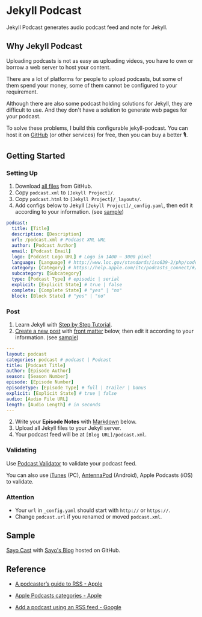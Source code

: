 # Jekyll Podcast

Jekyll Podcast generates audio podcast feed and note for Jekyll.

## Why Jekyll Podcast

Uploading podcasts is not as easy as uploading videos, you have to own or borrow a web server to host your content.

There are a lot of platforms for people to upload podcasts, but some of them spend your money, some of them cannot be configured to your requirement.

Although there are also some podcast holding solutions for Jekyll, they are difficult to use. And they don't have a solution to generate web pages for your podcast.

To solve these problems, I build this configurable jekyll-podcast. You can host it on [GitHub](http://github.com) (or other services) for free, then you can buy a better 🎙.

## Getting Started

### Setting Up

1. Download [all files](https://github.com/sayo-melu/jekyll-podcast/archive/master.zip) from GitHub.
2. Copy `podcast.xml` to `[Jekyll Project]/`.
3. Copy `podcast.html` to `[Jekyll Project]/_layouts/`.
4. Add configs below to Jekyll `[Jekyll Project]/_config.yaml`, then edit it according to your information. (see [sample](sample/_config.yaml))

``` yaml
podcast:
  title: [Title]
  description: [Description]
  url: /podcast.xml # Podcast XML URL
  author: [Podcast Author]
  email: [Podcast Email]
  logo: [Podcast Logo URL] # Logo in 1400 – 3000 pixel
  language: [Language] # http://www.loc.gov/standards/iso639-2/php/code_list.php
  category: [Category] # https://help.apple.com/itc/podcasts_connect/#/itc9267a2f12
  subcategory: [Subcategory]
  type: [Podcast Type] # episodic | serial
  explicit: [Explicit State] # true | false
  complete: [Complete State] # "yes" | "no"
  block: [Block State] # "yes" | "no"
```

### Post

1. Learn Jekyll with [Step by Step Tutorial](https://jekyllrb.com/docs/step-by-step/01-setup/).
2. [Create a new post](https://jekyllrb.com/docs/posts/#creating-posts) with [front matter](https://jekyllrb.com/docs/front-matter/) below, then edit it according to your information. (see [sample](/sample/2019-4-6-jekyll-podcast-sample.md))

``` yaml
---
layout: podcast
categories: podcast # podcast | Podcast
title: [Podcast Title]
author: [Episode Author]
season: [Season Number]
episode: [Episode Number]
episodeType: [Episode Type] # full | trailer | bonus
explicit: [Explicit State] # true | false
audio: [Audio File URL]
length: [Audio Length] # in seconds
---
```

2. Write your **Episode Notes** with [Markdown](https://daringfireball.net/projects/markdown/) below.
3. Upload all Jekyll files to your Jekyll server.
4. Your podcast feed will be at `[Blog URL]/podcast.xml`.

### Validating

Use [Podcast Validator](https://podba.se/validate) to validate your podcast feed.

You can also use [iTunes](https://www.apple.com/itunes/) (PC), [AntennaPod](http://antennapod.org) (Android), Apple Podcasts (iOS) to validate.

### Attention

- Your `url` in `_config.yaml` should start with `http://` or `https://`.
- Change `podcast.url` if you renamed or moved `podcast.xml`.

## Sample

[Sayo Cast](https://sayo-melu.github.io/podcast.xml) with [Sayo's Blog](http://sayo-melu.github.io) hosted on GitHub.

## Reference

- [A podcaster’s guide to RSS - Apple](https://help.apple.com/itc/podcasts_connect/#/itcb54353390)

- [Apple Podcasts categories - Apple](https://help.apple.com/itc/podcasts_connect/#/itc9267a2f12)

- [Add a podcast using an RSS feed - Google](https://support.google.com/googleplay/podcasts/answer/6260341)